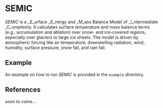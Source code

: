 SEMIC
=====

*SEMIC* is a _S_urface _E_nergy and _M_ass Balance Model of _I_ntermediate _C_omplexity.
It calculates surface temperature and mass balance terms (e.g., accumulation and ablation) over snow- and ice-covered regions, especially over glaciers or large ice sheets.
The model is driven by atmospheric forcing like air temperature, downwelling radiation, wind, humidity, surface pressure, snow fall, and rain fall.

Example
-------

An example on how to run *SEMIC* is provided in the `example` directory.


References
----------

soon to come...
